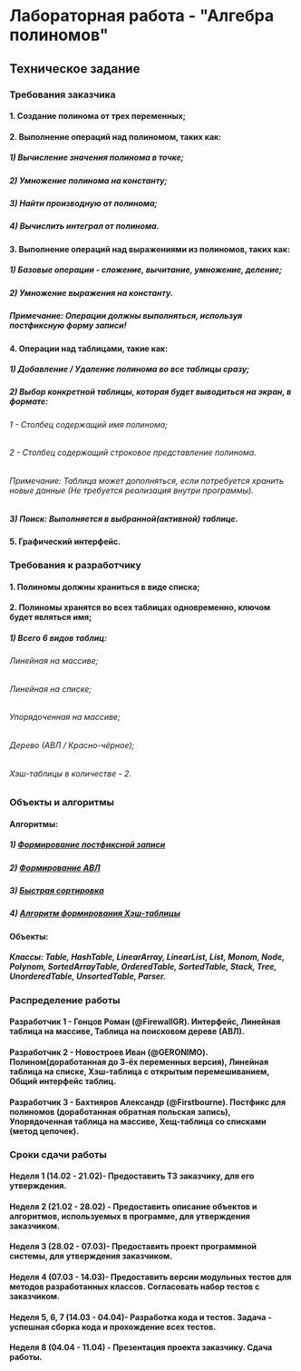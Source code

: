 # Лабораторная работа - "Алгебра полиномов"
## Техническое задание

### Требования заказчика

#### 1. Создание полинома от трех переменных;
#### 2. Выполнение операций над полиномом, таких как:
##### 1) Вычисление значения полинома в точке;
##### 2) Умножение полинома на константу; 
##### 3) Найти производную от полинома; 
##### 4) Вычислить интеграл от полинома.
#### 3. Выполнение операций над выражениями из полиномов, таких как: 
##### 1) Базовые операции - сложение, вычитание, умножение, деление;
##### 2) Умножение выражения на константу. 
##### Примечание: Операции должны выполняться, используя постфиксную форму записи!
#### 4. Операции над таблицами, такие как:
##### 1) Добавление / Удаление полинома во все таблицы сразу;
##### 2) Выбор конкретной таблицы, которая будет выводиться на экран, в формате:
###### 1 - Столбец содержащий имя полинома;
###### 2 - Столбец содержащий строковое представление полинома.
###### Примечание: Таблица может дополняться, если потребуется хранить новые данные (Не требуется реализация внутри программы).
##### 3) Поиск: Выполняется в выбранной(активной) таблице.
#### 5. Графический интерфейс.

### Требования к разработчику

#### 1. Полиномы должны храниться в виде списка;
#### 2. Полиномы хранятся во всех таблицах одновременно, ключом будет являться имя;
##### 1) Всего 6 видов таблиц:
###### Линейная на массиве;
###### Линейная на списке;
###### Упорядоченная на массиве;
###### Дерево (АВЛ / Красно-чёрное);
###### Хэш-таблицы в количестве - 2.

### Объекты и алгоритмы

#### Алгоритмы:
##### 1) [Формирование постфиксной записи](https://aliev.me/runestone/BasicDS/InfixPrefixandPostfixExpressions.html)
##### 2) [Формирование АВЛ](https://habr.com/ru/post/150732/)
##### 3) [Быстрая сортировка](https://habr.com/ru/sandbox/29775/)
##### 4) [Алгоритм формирования Хэш-таблицы](https://codechick.io/tutorials/dsa/dsa-hash-table)

#### Объекты:
#####  Классы: Table, HashTable, LinearArray, LinearList, List, Monom, Node, Polynom, SortedArrayTable, OrderedTable, SortedTable, Stack, Tree, UnorderedTable, UnsortedTable, Parser.   


### Распределение работы
#### Разработчик 1 - Гонцов Роман (@FirewallGR). Интерфейс, Линейная таблица на массиве, Таблица на поисковом дереве (АВЛ).
#### Разработчик 2 - Новостроев Иван (@GERONIMO). Полином(доработанная до 3-ёх переменных версия), Линейная таблица на списке, Хэш-таблица с открытым перемешиванием, Общий интерфейс таблиц.
#### Разработчик 3 - Бахтияров Александр (@Firstbourne). Постфикс для полиномов (доработанная обратная польская запись), Упорядоченная таблица на массиве, Хещ-таблица со списками (метод цепочек).

### Сроки сдачи работы

#### Неделя 1 (14.02 - 21.02)- Предоставить ТЗ заказчику, для его утверждения.
#### Неделя 2 (21.02 - 28.02) - Предоставить описание объектов и алгоритмов, используемых в программе, для утверждения заказчиком.
#### Неделя 3 (28.02 - 07.03)- Предоставить проект программной системы, для утверждения заказчиком.
#### Неделя 4 (07.03 - 14.03)- Предоставить версии модульных тестов для методов разработанных классов. Согласовать набор тестов с заказчиком.
#### Неделя 5, 6, 7 (14.03 - 04.04)- Разработка кода и тестов. Задача - успешная сборка кода и прохождение всех тестов.
#### Неделя 8 (04.04 - 11.04) - Презентация проекта заказчику. Сдача работы.